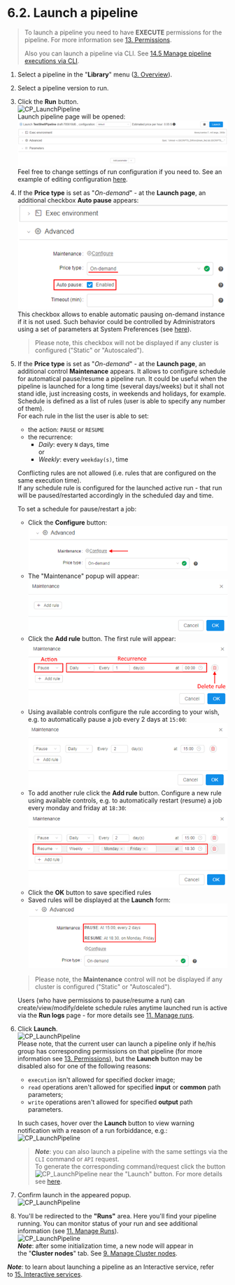 # 6.2. Launch a pipeline

> To launch a pipeline you need to have **EXECUTE** permissions for the pipeline. For more information see [13. Permissions](../13_Permissions/13._Permissions.md).
>
> Also you can launch a pipeline via CLI. See [14.5 Manage pipeline executions via CLI](../14_CLI/14.5._Manage_pipeline_executions_via_CLI.md#schedule-a-pipeline-execution).

1. Select a pipeline in the "**Library**" menu ([3. Overview](../03_Overview/3._Overview.md#library)).
2. Select a pipeline version to run.
3. Click the **Run** button.  
    ![CP_LaunchPipeline](attachments/LaunchPipeline_1.png)  
    Launch pipeline page will be opened:  
    ![CP_LaunchPipeline](attachments/LaunchPipeline_7.png)  
    Feel free to change settings of run configuration if you need to. See an example of editing configuration [here](6.1._Create_and_configure_pipeline.md#edit-pipeline-configuration-optional).  
4. If the **Price type** is set as "_On-demand_" - at the **Launch page**, an additional checkbox **Auto pause** appears:  
    ![CP_LaunchPipeline](attachments/LaunchPipeline_4.png)  
    This checkbox allows to enable automatic pausing on-demand instance if it is not used. Such behavior could be controlled by Administrators using a set of parameters at System Preferences (see [here](../12_Manage_Settings/12.10._Manage_system-level_settings.md#system)).

    > Please note, this checkbox will not be displayed if any cluster is configured ("Static" or "Autoscaled").

5. If the **Price type** is set as "_On-demand_" - at the **Launch page**, an additional control **Maintenance** appears. It allows to configure schedule for automatical pause/resume a pipeline run. It could be useful when the pipeline is launched for a long time (several days/weeks) but it shall not stand idle, just increasing costs, in weekends and holidays, for example.  
    Schedule is defined as a list of rules (user is able to specify any number of them).  
    For each rule in the list the user is able to set:
    - the action: `PAUSE` or `RESUME`
    - the recurrence:
        - _Daily_: every `N` days, time  
        or  
        - _Weekly_: every `weekday(s)`, time  

    Conflicting rules are not allowed (i.e. rules that are configured on the same execution time).  
    If any schedule rule is configured for the launched active run - that run will be paused/restarted accordingly in the scheduled day and time.

    To set a schedule for pause/restart a job:

    - Click the **Configure** button:  
        ![CP_LaunchPipeline](attachments/LaunchPipeline_8.png)  
    - The "Maintenance" popup will appear:  
        ![CP_LaunchPipeline](attachments/LaunchPipeline_9.png)
    - Click the **Add rule** button. The first rule will appear:  
        ![CP_LaunchPipeline](attachments/LaunchPipeline_10.png)
    - Using available controls configure the rule according to your wish, e.g. to automatically pause a job every 2 days at `15:00`:  
        ![CP_LaunchPipeline](attachments/LaunchPipeline_11.png)
    - To add another rule click the **Add rule** button. Configure a new rule using available controls, e.g. to automatically restart (resume) a job every monday and friday at `18:30`:  
        ![CP_LaunchPipeline](attachments/LaunchPipeline_12.png)
    - Click the **OK** button to save specified rules
    - Saved rules will be displayed at the **Launch** form:  
        ![CP_LaunchPipeline](attachments/LaunchPipeline_13.png)

    > Please note, the **Maintenance** control will not be displayed if any cluster is configured ("Static" or "Autoscaled").

    Users (who have permissions to pause/resume a run) can create/view/modify/delete schedule rules anytime launched run is active via the **Run logs** page - for more details see [11. Manage runs](../11_Manage_Runs/11._Manage_Runs.md#maintenance).

6. Click **Launch**.  
    ![CP_LaunchPipeline](attachments/LaunchPipeline_2.png)  
    Please note, that the current user can launch a pipeline only if he/his group has corresponding permissions on that pipeline (for more information see [13. Permissions](../13_Permissions/13._Permissions.md)), but the **Launch** button may be disabled also for one of the following reasons:

    - `execution` isn't allowed for specified docker image;
    - `read` operations aren't allowed for specified **input** or **common** path parameters;
    - `write` operations aren't allowed for specified **output** path parameters.

    In such cases, hover over the **Launch** button to view warning notification with a reason of a run forbiddance, e.g.:  
    ![CP_LaunchPipeline](../../release_notes/v.0.15/attachments/RN015_PermissionsVerification_2.png)

    > **_Note_**: you can also launch a pipeline with the same settings via the `CLI` command or `API` request.  
    > To generate the corresponding command/request click the button ![CP_LaunchPipeline](attachments/LaunchPipeline_6.png) near the "Launch" button. For more details see [here](../14_CLI/14.5._Manage_pipeline_executions_via_CLI.md#generate-pipeline-launch-command-via-the-gui).

5. Confirm launch in the appeared popup.  
    ![CP_LaunchPipeline](attachments/LaunchPipeline_5.png)
6. You'll be redirected to the **"Runs"** area. Here you'll find your pipeline running. You can monitor status of your run and see additional information (see [11. Manage Runs](../11_Manage_Runs/11._Manage_Runs.md)).  
    ![CP_LaunchPipeline](attachments/LaunchPipeline_3.png)  
    **_Note_**: after some initialization time, a new node will appear in the "**Cluster nodes**" tab. See [9. Manage Cluster nodes](../09_Manage_Cluster_nodes/9._Manage_Cluster_nodes.md).

**_Note_**: to learn about launching a pipeline as an Interactive service, refer to [15. Interactive services](../15_Interactive_services/15._Interactive_services.md).
